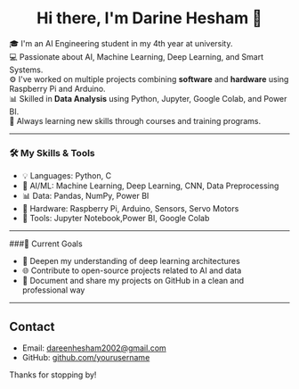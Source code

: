 <h1 align="center">Hi there, I'm Darine Hesham 👋</h1>
 
🎓 I'm an AI Engineering student in my 4th year at university.  
💻 Passionate about AI, Machine Learning, Deep Learning, and Smart Systems.  
⚙️ I've worked on multiple projects combining **software** and **hardware** using Raspberry Pi and Arduino.  
📊 Skilled in **Data Analysis** using Python, Jupyter, Google Colab, and Power BI.  
🧠 Always learning new skills through courses and training programs. 

---

### 🛠️ My Skills & Tools
- 💡 Languages: Python, C
- 🤖 AI/ML: Machine Learning, Deep Learning, CNN, Data Preprocessing
- 📊 Data: Pandas, NumPy, Power BI
- 🔌 Hardware: Raspberry Pi, Arduino, Sensors, Servo Motors
- 🧰 Tools: Jupyter Notebook,Power BI, Google Colab

---
###📌 Current Goals
- 🧠 Deepen my understanding of deep learning architectures
- 🌐 Contribute to open-source projects related to AI and data
- 📝 Document and share my projects on GitHub in a clean and professional way
 
---

## Contact   
- Email: dareenhesham2002@gmail.com
- GitHub: [github.com/yourusername](https://github.com/dareenhesham)  

Thanks for stopping by!  
